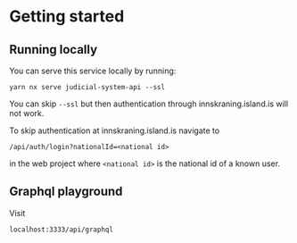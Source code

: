 # Getting started

## Running locally

You can serve this service locally by running:

`yarn nx serve judicial-system-api --ssl`

You can skip `--ssl` but then authentication through innskraning.island.is will not work.

To skip authentication at innskraning.island.is navigate to

`/api/auth/login?nationalId=<national id>`

in the web project where `<national id>` is the national id of a known user.

## Graphql playground

Visit

`localhost:3333/api/graphql`
